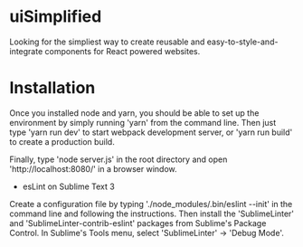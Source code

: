 # uiSimplified

Looking for the simpliest way to create reusable and easy-to-style-and-integrate components for React powered websites.

# Installation

Once you installed node and yarn, you should be able to set up the environment by simply running 'yarn' from the command line.
Then just type 'yarn run dev' to start webpack development server, or 'yarn run build' to create a production build.

Finally, type 'node server.js' in the root directory and open 'http://localhost:8080/' in a browser window.

- esLint on Sublime Text 3

Create a configuration file by typing './node_modules/.bin/eslint --init' in the command line and following the instructions.
Then install the 'SublimeLinter' and 'SublimeLinter-contrib-eslint' packages from Sublime's Package Control.
In Sublime's Tools menu, select 'SublimeLinter' -> 'Debug Mode'.
